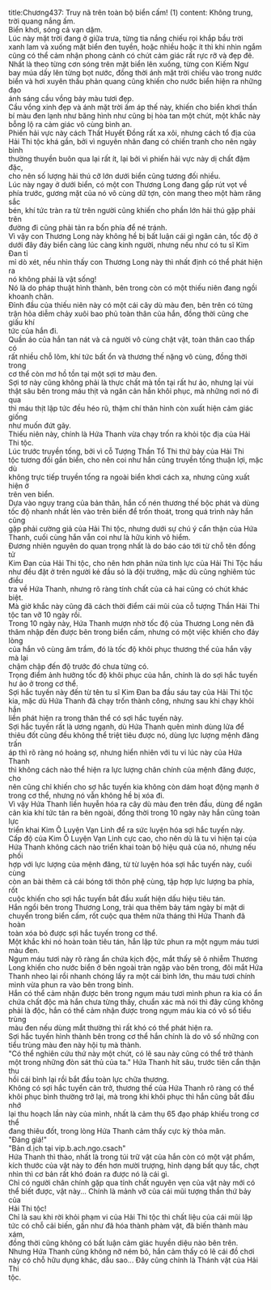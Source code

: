 title:Chương437: Truy nã trên toàn bộ biển cấm! (1)
content:
Không trung, trời quang nắng ấm.<br>Biển khơi, sóng cả vạn dặm.<br>Lúc này mặt trời đang ở giữa trưa, từng tia nắng chiếu rọi khắp bầu trời<br>xanh lam và xuống mặt biển đen tuyền, hoặc nhiều hoặc ít thì khi nhìn ngắm<br>cũng có thể cảm nhận phong cảnh có chút cảm giác rất rực rỡ và đẹp đẽ.<br>Nhất là theo từng cơn sóng trên mặt biển lên xuống, từng con Kiếm Ngư<br>bay múa dấy lên từng bọt nước, đồng thời ánh mặt trời chiếu vào trong nước<br>biển và hơi xuyên thấu phản quang cũng khiến cho nước biển hiện ra những đạo<br>ánh sáng cầu vồng bảy màu tươi đẹp.<br>Cầu vồng xinh đẹp và ánh mặt trời ấm áp thế này, khiến cho biển khơi thần<br>bí màu đen lạnh như băng hình như cũng bị hòa tan một chút, một khắc này<br>bỗng lộ ra cảm giác vô cùng bình an.<br>Phiến hải vực này cách Thất Huyết Đồng rất xa xôi, nhưng cách tổ địa của<br>Hải Thi tộc khá gần, bởi vì nguyên nhân đang có chiến tranh cho nên ngày bình<br>thường thuyền buôn qua lại rất ít, lại bởi vì phiến hải vực này dị chất đậm đặc,<br>cho nên số lượng hải thú cỡ lớn dưới biển cũng tương đối nhiều.<br>Lúc này ngay ở dưới biển, có một con Thương Long đang gấp rút vọt về<br>phía trước, gương mặt của nó vô cùng dữ tợn, còn mang theo một hàm răng sắc<br>bén, khí tức tràn ra từ trên người cũng khiến cho phần lớn hải thú gặp phải trên<br>đường đi cũng phải tản ra bốn phía để né tránh.<br>Vì vậy con Thương Long này không hề bị bất luận cái gì ngăn cản, tốc độ ở<br>dưới đây đáy biển càng lúc càng kinh người, nhưng nếu như có tu sĩ Kim Đan tỉ<br>mỉ dò xét, nếu nhìn thấy con Thương Long này thì nhất định có thể phát hiện ra<br>nó không phải là vật sống!<br>Nó là do pháp thuật hình thành, bên trong còn có một thiếu niên đang ngồi<br>khoanh chân.<br>Đỉnh đầu của thiếu niên này có một cái cây dù màu đen, bên trên có từng<br>trận hỏa diễm chảy xuôi bao phủ toàn thân của hắn, đồng thời cũng che giấu khí<br>tức của hắn đi.<br>Quần áo của hắn tan nát và cả người vô cùng chật vật, toàn thân cao thấp có<br>rất nhiều chỗ lõm, khí tức bất ổn và thương thế nặng vô cùng, đồng thời trong<br>cơ thể còn mơ hồ tồn tại một sợi tơ màu đen.<br>Sợi tơ này cũng không phải là thực chất mà tồn tại rất hư ảo, nhưng lại vùi<br>thật sâu bên trong máu thịt và ngăn cản hắn khôi phục, mà những nơi nó đi qua<br>thì máu thịt lập tức đều héo rũ, thậm chí thân hình còn xuất hiện cảm giác giống<br>như muốn đứt gãy.<br>Thiếu niên này, chính là Hứa Thanh vừa chạy trốn ra khỏi tộc địa của Hải<br>Thi tộc.<br>Lúc trước truyền tống, bởi vì cỗ Tượng Thần Tổ Thi thứ bảy của Hải Thi<br>tộc tương đối gần biển, cho nên coi như hắn cũng truyền tống thuận lợi, mặc dù<br>không trực tiếp truyền tống ra ngoài biển khơi cách xa, nhưng cũng xuất hiện ở<br>trên ven biển.<br>Dựa vào ngụy trang của bản thân, hắn cố nén thương thế bộc phát và dùng<br>tốc độ nhanh nhất lẻn vào trên biển để trốn thoát, trong quá trình này hắn cũng<br>gặp phải cường giả của Hải Thi tộc, nhưng dưới sự chú ý cẩn thận của Hứa<br>Thanh, cuối cùng hắn vẫn coi như là hữu kinh vô hiểm.<br>Đương nhiên nguyên do quan trọng nhất là do báo cáo tới từ chỗ tên đồng tử<br>Kim Đan của Hải Thi tộc, cho nên hơn phân nửa tinh lực của Hải Thi Tộc hầu<br>như đều đặt ở trên người kẻ đầu sỏ là đội trưởng, mặc dù cũng nghiêm túc điều<br>tra về Hứa Thanh, nhưng rõ ràng tính chất của cả hai cũng có chút khác biệt.<br>Mà giờ khắc này cũng đã cách thời điểm cái mũi của cỗ tượng Thần Hải Thi<br>tộc tan vỡ 10 ngày rồi.<br>Trong 10 ngày này, Hứa Thanh mượn nhờ tốc độ của Thương Long nên đã<br>thâm nhập đến được bên trong biển cấm, nhưng có một việc khiến cho đáy lòng<br>của hắn vô cùng âm trầm, đó là tốc độ khôi phục thương thế của hắn vậy mà lại<br>chậm chập đến độ trước đó chưa từng có.<br>Trọng điểm ảnh hưởng tốc độ khôi phục của hắn, chính là do sợi hắc tuyến<br>hư ảo ở trong cơ thể.<br>Sợi hắc tuyến này đến từ tên tu sĩ Kim Đan ba đầu sáu tay của Hải Thi tộc<br>kia, mặc dù Hứa Thanh đã chạy trốn thành công, nhưng sau khi chạy khỏi hắn<br>liền phát hiện ra trong thân thể có sợi hắc tuyến này.<br>Sợi hắc tuyến rất là ương ngạnh, dù Hứa Thanh quên mình dùng lửa để<br>thiêu đốt cũng đều không thể triệt tiêu được nó, dùng lực lượng mệnh đăng trấn<br>áp thì rõ ràng nó hoảng sợ, nhưng hiển nhiên với tu vi lúc này của Hứa Thanh<br>thì không cách nào thể hiện ra lực lượng chân chính của mệnh đăng được, cho<br>nên cũng chỉ khiến cho sợ hắc tuyến kia không còn dám hoạt động mạnh ở<br>trong cơ thể, nhưng nó vẫn không hề bị xóa đi.<br>Vì vậy Hứa Thanh liền huyễn hóa ra cây dù màu đen trên đầu, dùng để ngăn<br>cản kia khí tức tản ra bên ngoài, đồng thời trong 10 ngày này hắn cũng toàn lực<br>triển khai Kim Ô Luyện Vạn Linh để ra sức luyện hóa sợi hắc tuyến này.<br>Cấp độ của Kim Ô Luyện Vạn Linh cực cao, cho nên dù là tu vi hiện tại của<br>Hứa Thanh không cách nào triển khai toàn bộ hiệu quả của nó, nhưng nếu phối<br>hợp với lực lượng của mệnh đăng, từ từ luyện hóa sợi hắc tuyến này, cuối cùng<br>còn an bài thêm cả cái bóng tới thôn phệ cùng, tập hợp lực lượng ba phía, rốt<br>cuộc khiến cho sợi hắc tuyến bắt đầu xuất hiện dấu hiệu tiêu tán.<br>Hắn ngồi bên trong Thương Long, trải qua thêm bảy tám ngày bí mật di<br>chuyển trong biển cấm, rốt cuộc qua thêm nữa tháng thì Hứa Thanh đã hoàn<br>toàn xóa bỏ được sợi hắc tuyến trong cơ thể.<br>Một khắc khi nó hoàn toàn tiêu tán, hắn lập tức phun ra một ngụm máu tươi<br>màu đen.<br>Ngụm máu tươi này rõ ràng ẩn chứa kịch độc, mắt thấy sẽ ô nhiễm Thương<br>Long khiến cho nước biển ở bên ngoài tràn ngập vào bên trong, đôi mắt Hứa<br>Thanh nheo lại rồi nhanh chóng lấy ra một cái bình lớn, thu máu tươi chính<br>mình vừa phun ra vào bên trong bình.<br>Hắn có thể cảm nhận được bên trong ngụm máu tươi mình phun ra kia có ẩn<br>chứa chất độc mà hắn chưa từng thấy, chuẩn xác mà nói thì đây cũng không<br>phải là độc, hắn có thể cảm nhận được trong ngụm máu kia có vô số tiểu trùng<br>màu đen nếu dùng mắt thường thì rất khó có thể phát hiện ra.<br>Sợi hắc tuyến hình thành bên trong cơ thể hắn chính là do vô số những con<br>tiểu trùng màu đen này hội tụ mà thành.<br>"Có thể nghiên cứu thứ này một chút, có lẽ sau này cũng có thể trở thành<br>một trong những đòn sát thủ của ta." Hứa Thanh hít sâu, trước tiên cẩn thận thu<br>hồi cái bình lại rồi bắt đầu toàn lực chữa thương.<br>Không có sợi hắc tuyến cản trở, thương thế của Hứa Thanh rõ ràng có thể<br>khôi phục bình thường trở lại, mà trong khi khôi phục thì hắn cũng bắt đầu nhớ<br>lại thu hoạch lần này của mình, nhất là cảm thụ 65 đạo pháp khiếu trong cơ thể<br>đang thiêu đốt, trong lòng Hứa Thanh cảm thấy cực kỳ thỏa mãn.<br>"Đáng giá!"<br>"Bản d.ịch tại vip.b.ach.ngo.csach"<br>Hứa Thanh thì thào, nhất là trong túi trữ vật của hắn còn có một vật phẩm,<br>kích thước của vật này to đến hơn mười trượng, hình dạng bất quy tắc, chợt<br>nhìn thì cơ bản rất khó đoán ra được nó là cái gì.<br>Chỉ có người chân chính gặp qua tính chất nguyên vẹn của vật này mới có<br>thể biết được, vật này... Chính là mảnh vỡ của cái mũi tượng thần thứ bảy của<br>Hải Thi tộc!<br>Chỉ là sau khi rời khỏi phạm vi của Hải Thi tộc thì chất liệu của cái mũi lập<br>tức có chỗ cải biến, gần như đã hóa thành phàm vật, đã biến thành màu xám,<br>đồng thời cũng không có bất luận cảm giác huyền diệu nào bên trên.<br>Nhưng Hứa Thanh cũng không nỡ ném bỏ, hắn cảm thấy có lẽ cái đồ chơi<br>này có chỗ hữu dụng khác, dẫu sao... Đây cũng chính là Thánh vật của Hải Thi<br>tộc.